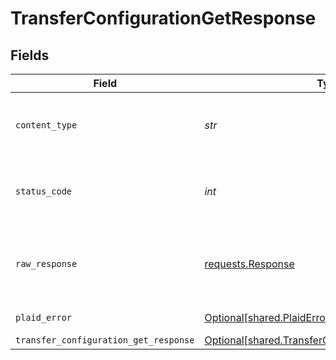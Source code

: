 # TransferConfigurationGetResponse


## Fields

| Field                                                                                                        | Type                                                                                                         | Required                                                                                                     | Description                                                                                                  |
| ------------------------------------------------------------------------------------------------------------ | ------------------------------------------------------------------------------------------------------------ | ------------------------------------------------------------------------------------------------------------ | ------------------------------------------------------------------------------------------------------------ |
| `content_type`                                                                                               | *str*                                                                                                        | :heavy_check_mark:                                                                                           | HTTP response content type for this operation                                                                |
| `status_code`                                                                                                | *int*                                                                                                        | :heavy_check_mark:                                                                                           | HTTP response status code for this operation                                                                 |
| `raw_response`                                                                                               | [requests.Response](https://requests.readthedocs.io/en/latest/api/#requests.Response)                        | :heavy_check_mark:                                                                                           | Raw HTTP response; suitable for custom response parsing                                                      |
| `plaid_error`                                                                                                | [Optional[shared.PlaidError]](../../models/shared/plaiderror.md)                                             | :heavy_minus_sign:                                                                                           | Error response                                                                                               |
| `transfer_configuration_get_response`                                                                        | [Optional[shared.TransferConfigurationGetResponse]](../../models/shared/transferconfigurationgetresponse.md) | :heavy_minus_sign:                                                                                           | OK                                                                                                           |
